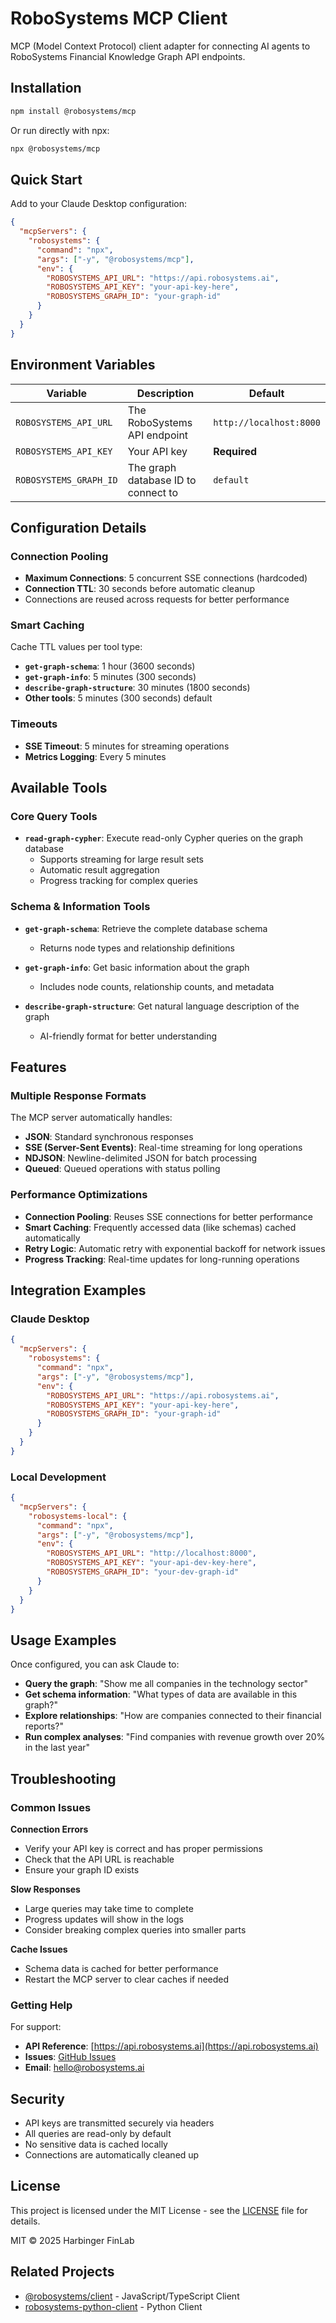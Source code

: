 # RoboSystems MCP Client

MCP (Model Context Protocol) client adapter for connecting AI agents to RoboSystems Financial Knowledge Graph API endpoints.

## Installation

```bash
npm install @robosystems/mcp
```

Or run directly with npx:

```bash
npx @robosystems/mcp
```

## Quick Start

Add to your Claude Desktop configuration:

```json
{
  "mcpServers": {
    "robosystems": {
      "command": "npx",
      "args": ["-y", "@robosystems/mcp"],
      "env": {
        "ROBOSYSTEMS_API_URL": "https://api.robosystems.ai",
        "ROBOSYSTEMS_API_KEY": "your-api-key-here",
        "ROBOSYSTEMS_GRAPH_ID": "your-graph-id"
      }
    }
  }
}
```

## Environment Variables

| Variable | Description | Default |
|----------|-------------|---------|
| `ROBOSYSTEMS_API_URL` | The RoboSystems API endpoint | `http://localhost:8000` |
| `ROBOSYSTEMS_API_KEY` | Your API key | **Required** |
| `ROBOSYSTEMS_GRAPH_ID` | The graph database ID to connect to | `default` |

## Configuration Details

### Connection Pooling
- **Maximum Connections**: 5 concurrent SSE connections (hardcoded)
- **Connection TTL**: 30 seconds before automatic cleanup
- Connections are reused across requests for better performance

### Smart Caching
Cache TTL values per tool type:
- **`get-graph-schema`**: 1 hour (3600 seconds)
- **`get-graph-info`**: 5 minutes (300 seconds) 
- **`describe-graph-structure`**: 30 minutes (1800 seconds)
- **Other tools**: 5 minutes (300 seconds) default

### Timeouts
- **SSE Timeout**: 5 minutes for streaming operations
- **Metrics Logging**: Every 5 minutes

## Available Tools

### Core Query Tools
- **`read-graph-cypher`**: Execute read-only Cypher queries on the graph database
  - Supports streaming for large result sets
  - Automatic result aggregation
  - Progress tracking for complex queries

### Schema & Information Tools
- **`get-graph-schema`**: Retrieve the complete database schema
  - Returns node types and relationship definitions
  
- **`get-graph-info`**: Get basic information about the graph
  - Includes node counts, relationship counts, and metadata

- **`describe-graph-structure`**: Get natural language description of the graph
  - AI-friendly format for better understanding

## Features

### Multiple Response Formats
The MCP server automatically handles:
- **JSON**: Standard synchronous responses
- **SSE (Server-Sent Events)**: Real-time streaming for long operations
- **NDJSON**: Newline-delimited JSON for batch processing
- **Queued**: Queued operations with status polling

### Performance Optimizations
- **Connection Pooling**: Reuses SSE connections for better performance
- **Smart Caching**: Frequently accessed data (like schemas) cached automatically
- **Retry Logic**: Automatic retry with exponential backoff for network issues
- **Progress Tracking**: Real-time updates for long-running operations

## Integration Examples

### Claude Desktop
```json
{
  "mcpServers": {
    "robosystems": {
      "command": "npx",
      "args": ["-y", "@robosystems/mcp"],
      "env": {
        "ROBOSYSTEMS_API_URL": "https://api.robosystems.ai",
        "ROBOSYSTEMS_API_KEY": "your-api-key-here",
        "ROBOSYSTEMS_GRAPH_ID": "your-graph-id"
      }
    }
  }
}
```

### Local Development
```json
{
  "mcpServers": {
    "robosystems-local": {
      "command": "npx",
      "args": ["-y", "@robosystems/mcp"],
      "env": {
        "ROBOSYSTEMS_API_URL": "http://localhost:8000",
        "ROBOSYSTEMS_API_KEY": "your-api-dev-key-here",
        "ROBOSYSTEMS_GRAPH_ID": "your-dev-graph-id"
      }
    }
  }
}
```

## Usage Examples

Once configured, you can ask Claude to:

- **Query the graph**: "Show me all companies in the technology sector"
- **Get schema information**: "What types of data are available in this graph?"
- **Explore relationships**: "How are companies connected to their financial reports?"
- **Run complex analyses**: "Find companies with revenue growth over 20% in the last year"

## Troubleshooting

### Common Issues

**Connection Errors**
- Verify your API key is correct and has proper permissions
- Check that the API URL is reachable
- Ensure your graph ID exists

**Slow Responses**
- Large queries may take time to complete
- Progress updates will show in the logs
- Consider breaking complex queries into smaller parts

**Cache Issues**
- Schema data is cached for better performance
- Restart the MCP server to clear caches if needed

### Getting Help

For support:
- **API Reference**: [https://api.robosystems.ai](https://api.robosystems.ai)
- **Issues**: [GitHub Issues](https://github.com/RoboFinSystems/robosystems-mcp-client/issues)
- **Email**: hello@robosystems.ai

## Security

- API keys are transmitted securely via headers
- All queries are read-only by default
- No sensitive data is cached locally
- Connections are automatically cleaned up

## License

This project is licensed under the MIT License - see the [LICENSE](LICENSE) file for details.

MIT © 2025 Harbinger FinLab

## Related Projects

- [@robosystems/client](https://www.npmjs.com/package/@robosystems/client) - JavaScript/TypeScript Client
- [robosystems-python-client](https://pypi.org/project/robosystems-client/) - Python Client